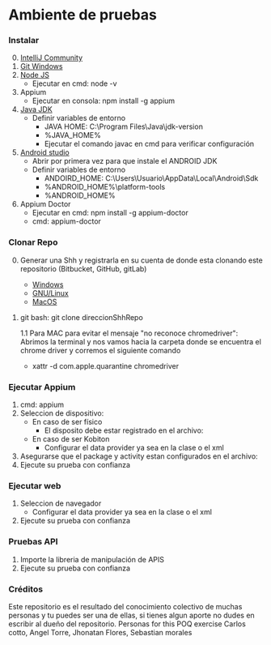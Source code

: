 # Ambiente de pruebas

### Instalar
0. [IntelliJ Community](https://www.jetbrains.com/es-es/idea/download/#section=windows)
1. [Git Windows](https://git-scm.com/download/win)
2. [Node JS](https://nodejs.org/es/download/)
    * Ejecutar en cmd: node -v
3. Appium
    * Ejecutar en consola: npm install -g appium
4. [Java JDK](https://www.oracle.com/java/technologies/javase-downloads.html)
    * Definir variables de entorno
        * JAVA HOME: C:\Program Files\Java\jdk-version
        * %JAVA_HOME%
        * Ejecutar el comando javac en cmd para verificar configuración
5. [Android studio](https://developer.android.com/studio/index.html)
    * Abrir por primera vez para que instale el ANDROID JDK
    * Definir variables de entorno
        * ANDOIRD_HOME: C:\Users\Usuario\AppData\Local\Android\Sdk        
        * %ANDROID_HOME%\platform-tools
        * %ANDROID_HOME%
6. Appium Doctor
    * Ejecutar en cmd: npm install -g appium-doctor
    * cmd: appium-doctor
   
### Clonar Repo
0. Generar una Shh y registrarla en su cuenta de donde esta clonando este repositorio (Bitbucket, GitHub, gitLab)
   * [Windows](https://help.github.com/articles/generating-a-new-ssh-key-and-adding-it-to-the-ssh-agent/#platform-windows)
   * [GNU/Linux](https://help.github.com/articles/generating-a-new-ssh-key-and-adding-it-to-the-ssh-agent/#platform-linux)
   * [MacOS](https://help.github.com/articles/generating-a-new-ssh-key-and-adding-it-to-the-ssh-agent/#platform-mac)

1. git bash: git clone direccionShhRepo

   1.1 Para MAC para evitar el mensaje "no reconoce chromedriver":
Abrimos la terminal y nos vamos hacia la carpeta donde se encuentra el chrome driver y corremos el siguiente comando
    * xattr -d com.apple.quarantine chromedriver

### Ejecutar Appium
1. cmd: appium
2. Seleccion de dispositivo:
   * En caso de ser físico
      * El disposito debe estar registrado en el archivo:
   * En caso de ser Kobiton
      * Configurar el data provider ya sea en la clase o el xml
3. Asegurarse que el package y activity estan configurados en el archivo:
4. Ejecute su prueba con confianza

### Ejecutar web
1. Seleccion de navegador
   * Configurar el data provider ya sea en la clase o el xml
2. Ejecute su prueba con confianza

### Pruebas API
1. Importe la libreria de manipulación de APIS
2. Ejecute su prueba con confianza

### Créditos
Este repositorio es el resultado del conocimiento colectivo de muchas personas
y tu puedes ser una de ellas, si tienes algun aporte no dudes en escribir al dueño
del repositorio.
Personas for this POQ exercise
Carlos cotto, Angel Torre, Jhonatan Flores, Sebastian morales